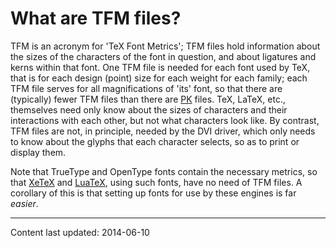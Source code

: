 # What are TFM files?

TFM is an acronym for 'TeX Font Metrics'; TFM files hold
information about the sizes of the characters of the font in question,
and about ligatures and kerns within that font.  One TFM file is
needed for each font used by TeX, that is for each design (point)
size for each weight for each family; each TFM file serves for all
magnifications of 'its' font, so that there are (typically) fewer
TFM files than there are [PK](./FAQ-pk.html) files.  TeX,
LaTeX, etc.,
themselves need only know about the sizes of characters and their
interactions with each other, but not what characters look like.  By
contrast, TFM files are not, in principle, needed by the
DVI driver, which only needs to know about the glyphs that each
character selects, so as to print or display them.

Note that TrueType and OpenType fonts contain the necessary metrics,
so that [XeTeX](./FAQ-xetex.html) and [LuaTeX](./FAQ-luatex.html), using
such fonts, have no need of TFM files.  A corollary of this is
that setting up fonts for use by these engines is far _easier_.


----

Content last updated: 2014-06-10
